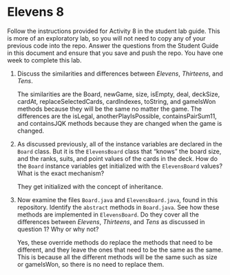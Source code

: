 # Elevens 8

Follow the instructions provided for Activity 8 in the student lab guide. This is more of an exploratory lab, so you will not need to copy any of your previous code into the repo. Answer the questions from the Student Guide in this document and ensure that you save and push the repo. You have one week to complete this lab.

1. Discuss the similarities and differences between *Elevens*, *Thirteens*, and *Tens*.

    The similarities are the Board, newGame, size, isEmpty, deal, deckSize, cardAt, replaceSelectedCards, cardIndexes, toString, and gameIsWon methods because they will be the same no matter the game. The differences are the isLegal, anotherPlayIsPossible, containsPairSum11, and containsJQK methods because they are changed when the game is changed.

2. As discussed previously, all of the instance variables are declared in the `Board` class. But it is the `ElevensBoard` class that “knows” the board size, and the ranks, suits, and point values of the cards in the deck. How do the `Board` instance variables get initialized with the `ElevensBoard` values? What is the exact mechanism?

    They get initialized with the concept of inheritance.

3. Now examine the files `Board.java` and `ElevensBoard.java`, found in this repository. Identify the `abstract` methods in `Board.java`. See how these methods are implemented in `ElevensBoard`. Do they cover all the differences between *Elevens*, *Thirteens*, and *Tens* as discussed in question 1? Why or why not?

    Yes, these override methods do replace the methods that need to be different, and they leave the ones that need to be the same as the same. This is because all the different methods will be the same such as size or gameIsWon, so there is no need to replace them.  
